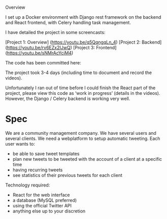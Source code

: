 Overview

I set up a Docker environment with Django rest framework on the backend and React frontend, with Celery handling task management.

I have detailed the project in some screencasts:

[Project 1: Overview] (https://youtu.be/q5QqngqLn_4)
[Project 2: Backend] (https://youtu.be/rv6EZx2IJwQ)
[Project 3: Frontend] (https://youtu.be/sNMrAcYciM4)

The code has been committed here:

The project took 3-4 days (including time to document and record the videos).

Unfortunately I ran out of time before I could finish the React part of the project, please view this code as ‘work in progress’ (details in the videos). However, the Django / Celery backend is working very well.

Spec
====

We are a community management company.
We have several users and several clients.
We need a webplatform to setup automatic tweeting.
Each user wants to:
- be able to save tweet templates
- plan new tweets to be tweeted with the account of a client at
  a specific time
- having recurring tweets
- see statistics of their previous tweets for each client

Technology required:
- React for the web interface
- a database (MySQL preferred)
- using the official Twitter API
- anything else up to your discretion

